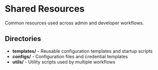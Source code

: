 # Shared Resources

Common resources used across admin and developer workflows.

## Directories

- **templates/** - Reusable configuration templates and startup scripts
- **configs/** - Configuration files and credential templates
- **utils/** - Utility scripts used by multiple workflows
